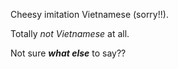Cheesy imitation Vietnamese (sorry!!).

Totally *not Vietnamese* at all.

Not sure ***what else*** to say??
<!--HONumber=Mar16_HO4-->
